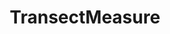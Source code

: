 ---
title: "TransectMeasure"
excerpt: "A field and video-annotation guide for stereo-BRUV surveys of demersal fish assemblages"
image: /assets/images/sops/bruv.jpg
external_url: https://globalarchivemanual.github.io/CheckEM/articles/manuals/TransectMeasure_annotation_guide.html
share: false
related: false
---